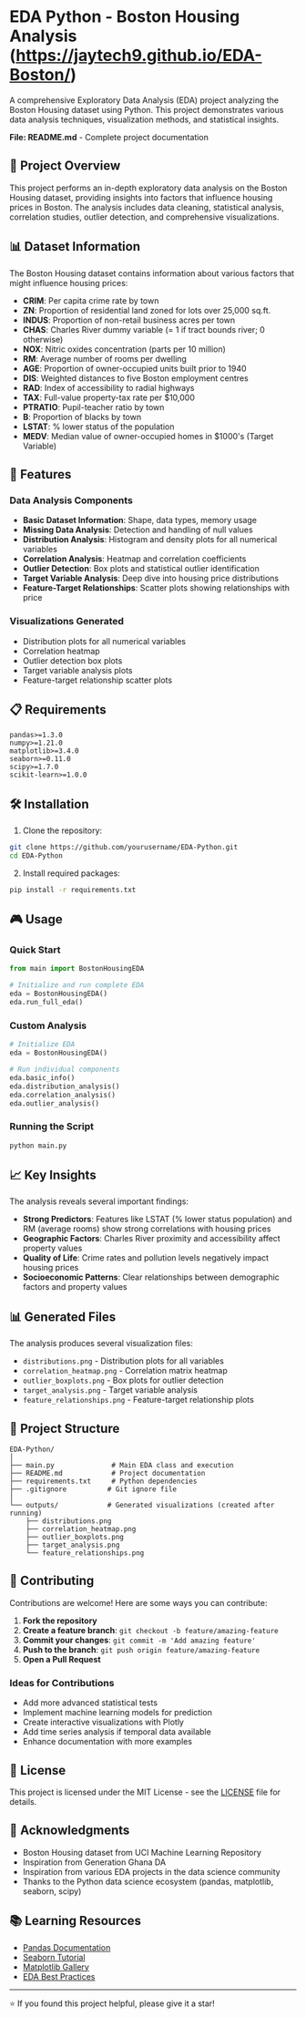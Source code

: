# EDA Python - Boston Housing Analysis (https://jaytech9.github.io/EDA-Boston/) 

A comprehensive Exploratory Data Analysis (EDA) project analyzing the Boston Housing dataset using Python. This project demonstrates various data analysis techniques, visualization methods, and statistical insights.

**File: README.md** - Complete project documentation

## 🎯 Project Overview

This project performs an in-depth exploratory data analysis on the Boston Housing dataset, providing insights into factors that influence housing prices in Boston. The analysis includes data cleaning, statistical analysis, correlation studies, outlier detection, and comprehensive visualizations.

## 📊 Dataset Information

The Boston Housing dataset contains information about various factors that might influence housing prices:

- **CRIM**: Per capita crime rate by town
- **ZN**: Proportion of residential land zoned for lots over 25,000 sq.ft.
- **INDUS**: Proportion of non-retail business acres per town
- **CHAS**: Charles River dummy variable (= 1 if tract bounds river; 0 otherwise)
- **NOX**: Nitric oxides concentration (parts per 10 million)
- **RM**: Average number of rooms per dwelling
- **AGE**: Proportion of owner-occupied units built prior to 1940
- **DIS**: Weighted distances to five Boston employment centres
- **RAD**: Index of accessibility to radial highways
- **TAX**: Full-value property-tax rate per $10,000
- **PTRATIO**: Pupil-teacher ratio by town
- **B**: Proportion of blacks by town
- **LSTAT**: % lower status of the population
- **MEDV**: Median value of owner-occupied homes in $1000's (Target Variable)

## 🚀 Features

### Data Analysis Components
- **Basic Dataset Information**: Shape, data types, memory usage
- **Missing Data Analysis**: Detection and handling of null values
- **Distribution Analysis**: Histogram and density plots for all numerical variables
- **Correlation Analysis**: Heatmap and correlation coefficients
- **Outlier Detection**: Box plots and statistical outlier identification
- **Target Variable Analysis**: Deep dive into housing price distributions
- **Feature-Target Relationships**: Scatter plots showing relationships with price

### Visualizations Generated
- Distribution plots for all numerical variables
- Correlation heatmap
- Outlier detection box plots
- Target variable analysis plots
- Feature-target relationship scatter plots

## 📋 Requirements

```
pandas>=1.3.0
numpy>=1.21.0
matplotlib>=3.4.0
seaborn>=0.11.0
scipy>=1.7.0
scikit-learn>=1.0.0
```

## 🛠️ Installation

1. Clone the repository:
```bash
git clone https://github.com/yourusername/EDA-Python.git
cd EDA-Python
```

2. Install required packages:
```bash
pip install -r requirements.txt
```

## 🎮 Usage

### Quick Start
```python
from main import BostonHousingEDA

# Initialize and run complete EDA
eda = BostonHousingEDA()
eda.run_full_eda()
```

### Custom Analysis
```python
# Initialize EDA
eda = BostonHousingEDA()

# Run individual components
eda.basic_info()
eda.distribution_analysis()
eda.correlation_analysis()
eda.outlier_analysis()
```

### Running the Script
```bash
python main.py
```

## 📈 Key Insights

The analysis reveals several important findings:

- **Strong Predictors**: Features like LSTAT (% lower status population) and RM (average rooms) show strong correlations with housing prices
- **Geographic Factors**: Charles River proximity and accessibility affect property values
- **Quality of Life**: Crime rates and pollution levels negatively impact housing prices
- **Socioeconomic Patterns**: Clear relationships between demographic factors and property values

## 📊 Generated Files

The analysis produces several visualization files:
- `distributions.png` - Distribution plots for all variables
- `correlation_heatmap.png` - Correlation matrix heatmap
- `outlier_boxplots.png` - Box plots for outlier detection
- `target_analysis.png` - Target variable analysis
- `feature_relationships.png` - Feature-target relationship plots

## 🔧 Project Structure

```
EDA-Python/
│
├── main.py              # Main EDA class and execution
├── README.md            # Project documentation
├── requirements.txt     # Python dependencies
├── .gitignore          # Git ignore file
│
└── outputs/            # Generated visualizations (created after running)
    ├── distributions.png
    ├── correlation_heatmap.png
    ├── outlier_boxplots.png
    ├── target_analysis.png
    └── feature_relationships.png
```

## 🤝 Contributing

Contributions are welcome! Here are some ways you can contribute:

1. **Fork the repository**
2. **Create a feature branch**: `git checkout -b feature/amazing-feature`
3. **Commit your changes**: `git commit -m 'Add amazing feature'`
4. **Push to the branch**: `git push origin feature/amazing-feature`
5. **Open a Pull Request**

### Ideas for Contributions
- Add more advanced statistical tests
- Implement machine learning models for prediction
- Create interactive visualizations with Plotly
- Add time series analysis if temporal data available
- Enhance documentation with more examples

## 📝 License

This project is licensed under the MIT License - see the [LICENSE](LICENSE) file for details.

## 🙏 Acknowledgments

- Boston Housing dataset from UCI Machine Learning Repository
- Inspiration from Generation Ghana DA 
- Inspiration from various EDA projects in the data science community
- Thanks to the Python data science ecosystem (pandas, matplotlib, seaborn, scipy)

## 📚 Learning Resources

- [Pandas Documentation](https://pandas.pydata.org/docs/)
- [Seaborn Tutorial](https://seaborn.pydata.org/tutorial.html)
- [Matplotlib Gallery](https://matplotlib.org/stable/gallery/)
- [EDA Best Practices](https://towardsdatascience.com/exploratory-data-analysis-8fc1cb20fd15)

---

⭐ If you found this project helpful, please give it a star!
